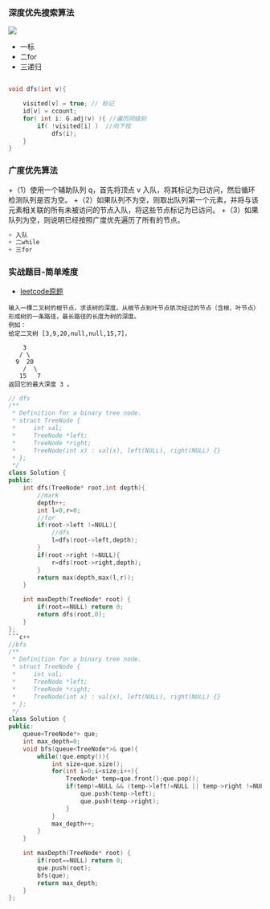 
### 深度优先搜索算法
![](https://www.runoob.com/wp-content/uploads/2020/10/deep-01.png)

+ 一标
+ 二for
+ 三递归
```c++

void dfs(int v){

    visited[v] = true; // 标记
    id[v] = ccount;   
    for( int i: G.adj(v) ){ //遍历同级别
        if( !visited[i] )  //向下找
            dfs(i);
    }
}
```

### 广度优先算法
+（1）使用一个辅助队列 q，首先将顶点 v 入队，将其标记为已访问，然后循环检测队列是否为空。
+（2）如果队列不为空，则取出队列第一个元素，并将与该元素相关联的所有未被访问的节点入队，将这些节点标记为已访问。
+（3）如果队列为空，则说明已经按照广度优先遍历了所有的节点。

```c++
+ 入队
+ 二while
+ 三for

```


### 实战题目-简单难度 
+ [leetcode原题](https://leetcode-cn.com/problems/er-cha-shu-de-shen-du-lcof/)
```
输入一棵二叉树的根节点，求该树的深度。从根节点到叶节点依次经过的节点（含根、叶节点）形成树的一条路径，最长路径的长度为树的深度。
例如：
给定二叉树 [3,9,20,null,null,15,7]，

    3
   / \
  9  20
    /  \
   15   7
返回它的最大深度 3 。

```

```c++
// dfs
/**
 * Definition for a binary tree node.
 * struct TreeNode {
 *     int val;
 *     TreeNode *left;
 *     TreeNode *right;
 *     TreeNode(int x) : val(x), left(NULL), right(NULL) {}
 * };
 */
class Solution {
public:
    int dfs(TreeNode* root,int depth){
        //mark
        depth++;
        int l=0,r=0;
        //for
        if(root->left !=NULL){
            //dfs
            l=dfs(root->left,depth);
        }
        if(root->right !=NULL){
            r=dfs(root->right,depth);
        }
        return max(depth,max(l,r));
    }

    int maxDepth(TreeNode* root) {
        if(root==NULL) return 0;
        return dfs(root,0);
    }
};
```c++
//bfs
/**
 * Definition for a binary tree node.
 * struct TreeNode {
 *     int val;
 *     TreeNode *left;
 *     TreeNode *right;
 *     TreeNode(int x) : val(x), left(NULL), right(NULL) {}
 * };
 */
class Solution {
public:
    queue<TreeNode*> que;
    int max_depth=0;
    void bfs(queue<TreeNode*>& que){
        while(!que.empty()){
            int size=que.size();
            for(int i=0;i<size;i++){
                TreeNode* temp=que.front();que.pop();
                if(temp!=NULL && (temp->left!=NULL || temp->right !=NULL)){     
                    que.push(temp->left);
                    que.push(temp->right);
                }
            }
            max_depth++;
        }
    }

    int maxDepth(TreeNode* root) {
        if(root==NULL) return 0;
        que.push(root);
        bfs(que);
        return max_depth;
    }
};
```





